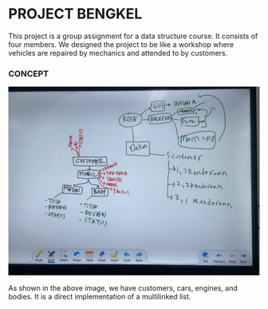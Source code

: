 # PROJECT BENGKEL

This project is a group assignment for a data structure course. It consists of four members. 
We designed the project to be like a workshop where vehicles are repaired by mechanics and attended to by customers.

### CONCEPT
![bengkel concept](https://github.com/ikhsansdqq/bengkel/blob/master/cbff115c-788d-42a9-9a54-25e26d78ba4f.jpg)

As shown in the above image, we have customers, cars, engines, and bodies. It is a direct implementation of a multilinked list.
